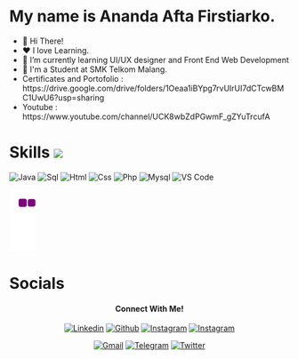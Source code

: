# My name is Ananda Afta Firstiarko. 
<ul>
  <li>👋 Hi There!</li>
  <li>❤️ I love Learning.</li>
  <li>🌱 I’m currently learning UI/UX designer and Front End Web Development </li>
  <li>💼 I'm a Student at SMK Telkom Malang.</li>
  <li>Certificates and Portofolio : https://drive.google.com/drive/folders/1Oeaa1iBYpg7rvUlrUI7dCTcwBMC1UwU6?usp=sharing</li>
  <li>Youtube : https://www.youtube.com/channel/UCK8wbZdPGwmF_gZYuTrcufA</li>
</ul>

# Skills <img src = "https://media2.giphy.com/media/QssGEmpkyEOhBCb7e1/giphy.gif?cid=ecf05e47a0n3gi1bfqntqmob8g9aid1oyj2wr3ds3mg700bl&rid=giphy.gif" width = 32px>

![Java](http://img.shields.io/badge/-Java-e8892f?style=flat-square&logo=java&logoColor=white)
![Sql](http://img.shields.io/badge/-Sql-00758f?style=flat-square&logo=Mysql&logoColor=white)
![Html](http://img.shields.io/badge/-Html-e24c27?style=flat-square&logo=html5&logoColor=white)
![Css](http://img.shields.io/badge/-Css-2a65f1?style=flat-square&logo=css3&logoColor=white)
![Php](http://img.shields.io/badge/-Php-767bb3?style=flat-square&logo=php&logoColor=white)
![Mysql](http://img.shields.io/badge/-Mysql-white?style=flat-square&logo=mysql)
![VS Code](http://img.shields.io/badge/-VS%20Code-black?style=flat-square&logo=visualstudiocode&logoColor=3aa7f2)


![snake gif](https://github.com/PanGami/PanGami/blob/output/github-contribution-grid-snake.gif)

# Socials
<h4 align="center">Connect With Me!</h4>
<p align="center">
  <a href="https://www.linkedin.com/in/ananda-afta-firstiarko-574723221/"><img alt="Linkedin" title="Afta's Linkedin" src="https://img.shields.io/badge/LinkedIn-0077B5?style=for-the-badge&logo=linkedin&logoColor=white"></a>
  <a href="https://github.com/BelumBikin"><img alt="Github" title="BelumBikin's Github" src="https://img.shields.io/badge/GitHub-100000?style=for-the-badge&logo=github&logoColor=white"></a>
  <a href="https://www.instagram.com/whereismyworks/"><img alt="Instagram" title="Project Instagram" src="https://img.shields.io/badge/Instagram-E4405F?style=for-the-badge&logo=instagram&logoColor=white"></a>
    <a href="https://www.instagram.com/kalautidaksalah/"><img alt="Instagram" title="Private Instagram" src="https://img.shields.io/badge/Instagram-E4405F?style=for-the-badge&logo=instagram&logoColor=white"></a>
 </p>
 <p align="center">
  <a href="ananda.afta@gmal.com"><img alt="Gmail" title="Afta's Gmail" src="https://img.shields.io/badge/Gmail-D14836?style=for-the-badge&logo=gmail&logoColor=white"></a>
  <a href="https://t.me/@Firstiarko"><img alt="Telegram" title="Afta's Telegram" src="https://img.shields.io/badge/Telegram-2CA5E0?style=for-the-badge&logo=telegram&logoColor=white"></a> 
<a href="http://twitter.com/firstiarko "><img alt="Twitter" title="Afta's Twitter - Coming soon" src="https://img.shields.io/badge/Twitter-1DA1F2?style=for-the-badge&logo=twitter&logoColor=white"></a>
</p>
